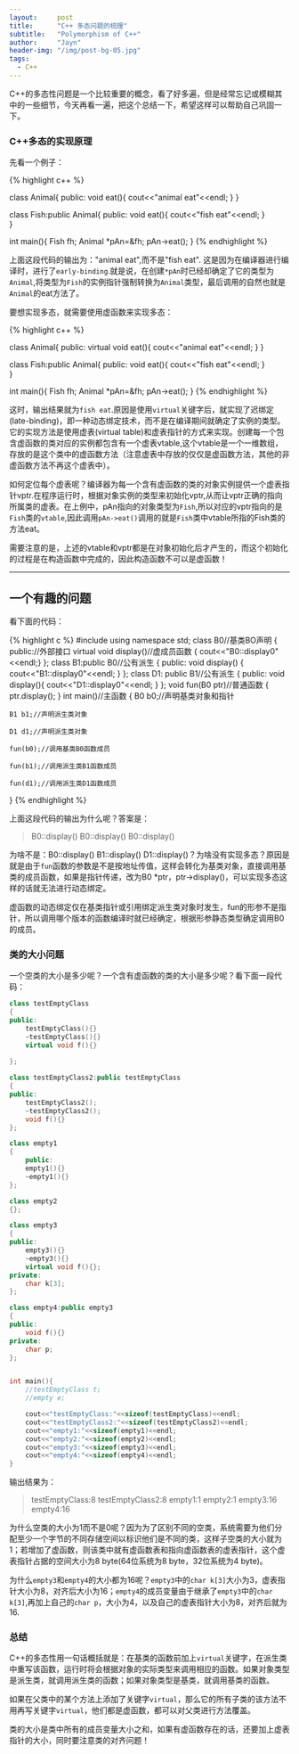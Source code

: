 ```yaml
---
layout:     post
title:      "C++ 多态问题的梳理"
subtitle:   "Polymorphism of C++"
author:     "Jayn"
header-img: "/img/post-bg-05.jpg"
tags:
  - C++
---
```


C++的多态性问题是一个比较重要的概念，看了好多遍，但是经常忘记或模糊其中的一些细节，今天再看一遍，把这个总结一下，希望这样可以帮助自己巩固一下。

### C++多态的实现原理
先看一个例子：

{% highlight c++ %}

class Animal{
    public:
        void eat(){
            cout<<"animal eat"<<endl;
        }
}

class Fish:public Animal{
    public:
        void eat(){
            cout<<"fish eat"<<endl;
        }    
}

int main(){
    Fish fh;
    Animal *pAn=&fh;
    pAn->eat();
}
{% endhighlight %}

上面这段代码的输出为："animal eat",而不是"fish eat".
这是因为在编译器进行编译时，进行了`early-binding`.就是说，在创建`*pAn`时已经却确定了它的类型为`Animal`,将类型为`Fish`的实例指针强制转换为`Animal`类型，最后调用的自然也就是`Animal`的eat方法了。

要想实现多态，就需要使用虚函数来实现多态：

{% highlight c++ %}

class Animal{
    public:
        virtual void eat(){
            cout<<"animal eat"<<endl;
        }
}

class Fish:public Animal{
    public:
        void eat(){
            cout<<"fish eat"<<endl;
        }    
}

int main(){
    Fish fh;
    Animal *pAn=&fh;
    pAn->eat();
}
{% endhighlight %}

这时，输出结果就为`fish eat`.原因是使用`virtual`关键字后，就实现了迟绑定(late-binding)，即一种动态绑定技术，而不是在编译期间就确定了实例的类型。它的实现方法是使用虚表(virtual table)和虚表指针的方式来实现。创建每一个包含虚函数的类对应的实例都包含有一个虚表vtable,这个vtable是一个一维数组，存放的是这个类中的虚函数方法（注意虚表中存放的仅仅是虚函数方法，其他的非虚函数方法不再这个虚表中）。

如何定位每个虚表呢？编译器为每一个含有虚函数的类的对象实例提供一个虚表指针vptr.在程序运行时，根据对象实例的类型来初始化vptr,从而让vptr正确的指向所属类的虚表。在上例中，pAn指向的对象类型为`Fish`,所以对应的vptr指向的是`Fish`类的`vtable`,因此调用`pAn->eat()`调用的就是`Fish`类中vtable所指的Fish类的方法eat。

需要注意的是，上述的vtable和vptr都是在对象初始化后才产生的，而这个初始化的过程是在构造函数中完成的，因此构造函数不可以是虚函数！

---

## 一个有趣的问题

看下面的代码：

{% highlight c %}
#include<iostream>
using namespace std;
class B0//基类BO声明
{
public://外部接口
virtual void display()//虚成员函数
{
    cout<<"B0::display0"<<endl;}
};
class B1:public B0//公有派生
{
public:
    void display() { cout<<"B1::display0"<<endl; }
};
class D1: public B1//公有派生
{
public:
    void display(){ cout<<"D1::display0"<<endl; }
};
void fun(B0 ptr)//普通函数
{
    ptr.display();
}
int main()//主函数
{
    B0 b0;//声明基类对象和指针

    B1 b1;//声明派生类对象
    
    D1 d1;//声明派生类对象
    
    fun(b0);//调用基类B0函数成员
    
    fun(b1);//调用派生类B1函数成员
    
    fun(d1);//调用派生类D1函数成员

}
{% endhighlight %}

上面这段代码的输出为什么呢？答案是：

>B0::display() B0::display() B0::display()

为啥不是：B0::display() B1::display() D1::display()？为啥没有实现多态？原因是就是由于`fun`函数的参数是不是按地址传值，这样会转化为基类对象，直接调用基类的成员函数，如果是指针传递，改为B0 *ptr，ptr->display()，可以实现多态这样的话就无法进行动态绑定。

虚函数的动态绑定仅在基类指针或引用绑定派生类对象时发生，fun的形参不是指针，所以调用哪个版本的函数编译时就已经确定，根据形参静态类型确定调用B0的成员。

### 类的大小问题

一个空类的大小是多少呢？一个含有虚函数的类的大小是多少呢？看下面一段代码：

```c++
class testEmptyClass
{
public:
    testEmptyClass(){}
    ~testEmptyClass(){}
    virtual void f(){}
    
};

class testEmptyClass2:public testEmptyClass
{
public:
    testEmptyClass2();
    ~testEmptyClass2();
    void f(){}
};

class empty1
{
    public:
    empty1(){}
    ~empty1(){}  
};

class empty2
{};

class empty3
{
public:
    empty3(){}
    ~empty3(){}
    virtual void f(){};
private:
    char k[3];  
};

class empty4:public empty3
{
public:
    void f(){}
private:
    char p;
};


int main(){
    //testEmptyClass t;
    //empty e;

    cout<<"testEmptyClass:"<<sizeof(testEmptyClass)<<endl;
    cout<<"testEmptyClass2:"<<sizeof(testEmptyClass2)<<endl;
    cout<<"empty1:"<<sizeof(empty1)<<endl;
    cout<<"empty2:"<<sizeof(empty2)<<endl;
    cout<<"empty3:"<<sizeof(empty3)<<endl;
    cout<<"empty4:"<<sizeof(empty4)<<endl;
}
```
输出结果为：

>testEmptyClass:8
>testEmptyClass2:8
>empty1:1
>empty2:1
>empty3:16
>empty4:16

为什么空类的大小为1而不是0呢？因为为了区别不同的空类，系统需要为他们分配至少一个字节的不同存储空间以标识他们是不同的类，这样子空类的大小就为1；若增加了虚函数，则该类中就有虚函数表和指向虚函数表的虚表指针，这个虚表指针占据的空间大小为8 byte(64位系统为8 byte，32位系统为4 byte)。

为什么`empty3`和`empty4`的大小都为16呢？`empty3`中的`char k[3]`大小为3，虚表指针大小为8，对齐后大小为16；`empty4`的成员变量由于继承了`empty3`中的`char k[3]`,再加上自己的`char p`，大小为4，以及自己的虚表指针大小为8，对齐后就为16.


### 总结

C++的多态性用一句话概括就是：在基类的函数前加上`virtual`关键字，在派生类中重写该函数，运行时将会根据对象的实际类型来调用相应的函数。如果对象类型是派生类，就调用派生类的函数；如果对象类型是基类，就调用基类的函数。

如果在父类中的某个方法上添加了关键字`virtual`，那么它的所有子类的该方法不用再写关键字`virtual`，他们都是虚函数，都可以对父类进行方法覆盖。

类的大小是类中所有的成员变量大小之和，如果有虚函数存在的话，还要加上虚表指针的大小，同时要注意类的对齐问题！